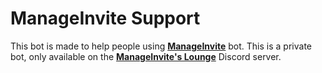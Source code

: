 # ManageInvite Support

This bot is made to help people using **[ManageInvite](https://github.com/Androz2091/AtlantaBot)** bot. This is a private bot, only available on the **[ManageInvite's Lounge](https://discord.gg/N99PJgE)** Discord server.
